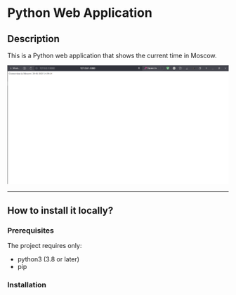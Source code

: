 # Python Web Application

## Description

This is a Python web application that shows the current time in Moscow.

![Web page](images/web_page.png)

-----

## How to install it locally?

### Prerequisites

The project requires only:

- python3 (3.8 or later)
- pip

### Installation

<!-- 1. Clone the repo:

   ```bash
   git clone https://github.com/BugaevGleb/S25-core-course-labs
   cd S25-core-course-labs/app_python
   git checkout lab1
   ```

2. Create a python virtual environment:

   ```bash
   python -m venv .venv
   source .venv/bin/activate
   ```

3. Install the requirements:

   ```bash
   pip install -r requirements.txt
   ```

4. Run the application:

   ```bash
   make run
   ```

5. Navigate to <http://127.0.0.1:8888>. -->